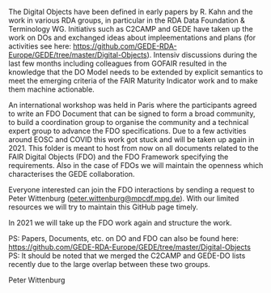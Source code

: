 The Digital Objects have been defined in early papers by R. Kahn and the work in various RDA groups, in particular in the RDA 
Data Foundation & Terminology WG. Initiativs such as C2CAMP and GEDE have taken up the work on DOs and exchanged ideas about impleementations and plans (for activities see here: https://github.com/GEDE-RDA-Europe/GEDE/tree/master/Digital-Objects). Intensiv discussions during the last few months including colleagues from GOFAIR resulted in the 
knowledge that the DO Model needs to be extended by explicit semantics to meet the emerging criteria of the FAIR Maturity Indicator work and to make them machine actionable.

An international workshop was held in Paris where the participants agreed to write an FDO Document that can be signed to form a 
broad community, to build a coordination group to organise the community and a technical expert group to advance the FDO specifications. Due to a few activities around EOSC and COVID this work got stuck and will be taken up again in 2021. This folder is meant to host from now on all documents related to the FAIR Digital Objects (FDO) and the FDO Framework specifying the 
requirements. Also in the case of FDOs we will maintain the openness which characterises the GEDE collaboration. 

Everyone interested can join the FDO interactions by sending a request to Peter Wittenburg (peter.wittenburg@mpcdf.mpg.de). With our 
limited resources we will try to maintain this GitHub page timely. 

In 2021 we will take up the FDO work again and structure the work. 

PS: Papers, Documents, etc. on DO and FDO can also be found here: https://github.com/GEDE-RDA-Europe/GEDE/tree/master/Digital-Objects
PS: It should be noted that we merged the C2CAMP and GEDE-DO lists recently due to the large overlap between these two groups.

Peter Wittenburg
